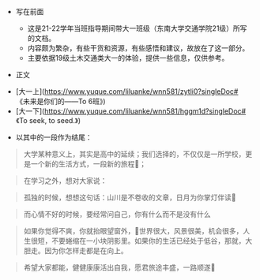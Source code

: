 * 写在前面
  - 这是21-22学年当班指导期间带大一班级（东南大学交通学院21级）所写的文档。
  - 内容颇为繁杂，有些干货和资源，有些感悟和建议，故放在了这一部分。
  - 主要依据19级土木交通类大一的体验，提供一些信息，仅供参考。

* 正文
- [大一上](https://www.yuque.com/liluanke/wnn581/zytli0?singleDoc# 《未来是你们的——To 6班》)
- [大一下](https://www.yuque.com/liluanke/wnn581/hggm1d?singleDoc# 《To seek, to seed.》)

* 以其中的一段作为结尾：
> 大学某种意义上，其实是高中的延续；我们选择的，不仅仅是一所学校，更是一个新的生活方式，一段新的旅程🏃‍；

> 在学习之外，想对大家说：

> 孤独的时候，想想这句话：山川是不卷收的文章，日月为你掌灯伴读📕

> 而心情不好的时候，要经常问自己，你有什么而不是没有什么

> 如果你觉得不爽，你就抬眼望窗外，🌸世界很大，风景很美，机会很多，人生很短，不要蜷缩在一小块阴影里。如果你的生活已经处于低谷，那就，大胆走。因为你怎样走都是在向上。

> 希望大家都能，健健康康活出自我，愿君旅途丰盛，一路顺遂🎉


